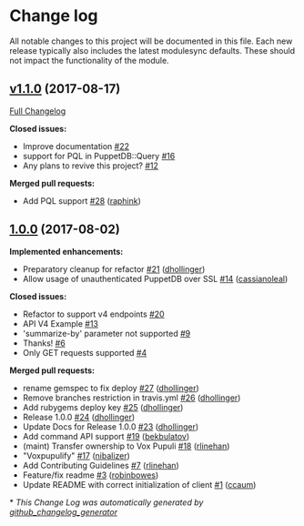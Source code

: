 # Change log

All notable changes to this project will be documented in this file.
Each new release typically also includes the latest modulesync defaults.
These should not impact the functionality of the module.

## [v1.1.0](https://github.com/voxpupuli/puppetdb-ruby/tree/v1.1.0) (2017-08-17)
[Full Changelog](https://github.com/voxpupuli/puppetdb-ruby/compare/1.0.0...v1.1.0)

**Closed issues:**

- Improve documentation  [\#22](https://github.com/voxpupuli/puppetdb-ruby/issues/22)
- support for PQL in PuppetDB::Query [\#16](https://github.com/voxpupuli/puppetdb-ruby/issues/16)
- Any plans to revive this project? [\#12](https://github.com/voxpupuli/puppetdb-ruby/issues/12)

**Merged pull requests:**

- Add PQL support [\#28](https://github.com/voxpupuli/puppetdb-ruby/pull/28) ([raphink](https://github.com/raphink))

## [1.0.0](https://github.com/voxpupuli/puppetdb-ruby/tree/1.0.0) (2017-08-02)
**Implemented enhancements:**

- Preparatory cleanup for refactor [\#21](https://github.com/voxpupuli/puppetdb-ruby/pull/21) ([dhollinger](https://github.com/dhollinger))
- Allow usage of unauthenticated PuppetDB over SSL [\#14](https://github.com/voxpupuli/puppetdb-ruby/pull/14) ([cassianoleal](https://github.com/cassianoleal))

**Closed issues:**

- Refactor to support v4 endpoints [\#20](https://github.com/voxpupuli/puppetdb-ruby/issues/20)
- API V4 Example [\#13](https://github.com/voxpupuli/puppetdb-ruby/issues/13)
- 'summarize-by' parameter not supported [\#9](https://github.com/voxpupuli/puppetdb-ruby/issues/9)
- Thanks! [\#6](https://github.com/voxpupuli/puppetdb-ruby/issues/6)
- Only GET requests supported [\#4](https://github.com/voxpupuli/puppetdb-ruby/issues/4)

**Merged pull requests:**

- rename gemspec to fix deploy [\#27](https://github.com/voxpupuli/puppetdb-ruby/pull/27) ([dhollinger](https://github.com/dhollinger))
- Remove branches restriction in travis.yml [\#26](https://github.com/voxpupuli/puppetdb-ruby/pull/26) ([dhollinger](https://github.com/dhollinger))
- Add rubygems deploy key [\#25](https://github.com/voxpupuli/puppetdb-ruby/pull/25) ([dhollinger](https://github.com/dhollinger))
- Release 1.0.0 [\#24](https://github.com/voxpupuli/puppetdb-ruby/pull/24) ([dhollinger](https://github.com/dhollinger))
- Update Docs for Release 1.0.0 [\#23](https://github.com/voxpupuli/puppetdb-ruby/pull/23) ([dhollinger](https://github.com/dhollinger))
- Add command API support [\#19](https://github.com/voxpupuli/puppetdb-ruby/pull/19) ([bekbulatov](https://github.com/bekbulatov))
- \(maint\) Transfer ownership to Vox Pupuli [\#18](https://github.com/voxpupuli/puppetdb-ruby/pull/18) ([rlinehan](https://github.com/rlinehan))
- "Voxpupulify" [\#17](https://github.com/voxpupuli/puppetdb-ruby/pull/17) ([nibalizer](https://github.com/nibalizer))
- Add Contributing Guidelines [\#7](https://github.com/voxpupuli/puppetdb-ruby/pull/7) ([rlinehan](https://github.com/rlinehan))
- Feature/fix readme [\#3](https://github.com/voxpupuli/puppetdb-ruby/pull/3) ([robinbowes](https://github.com/robinbowes))
- Update README with correct initialization of client [\#1](https://github.com/voxpupuli/puppetdb-ruby/pull/1) ([ccaum](https://github.com/ccaum))



\* *This Change Log was automatically generated by [github_changelog_generator](https://github.com/skywinder/Github-Changelog-Generator)*